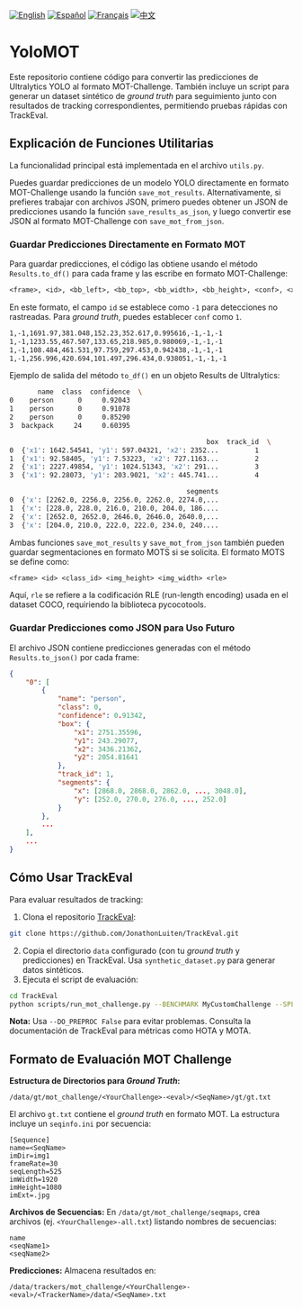 [![English](https://img.shields.io/badge/lang-English-blue)](README.md)
[![Español](https://img.shields.io/badge/lang-Español-green)](README.es.md)
[![Français](https://img.shields.io/badge/lang-Français-yellow)](README.fr.md)
[![中文](https://img.shields.io/badge/lang-中文-red)](README.zh.md)

# YoloMOT

Este repositorio contiene código para convertir las predicciones de Ultralytics YOLO al formato MOT-Challenge. También incluye un script para generar un dataset sintético de *ground truth* para seguimiento junto con resultados de tracking correspondientes, permitiendo pruebas rápidas con TrackEval.

## Explicación de Funciones Utilitarias

La funcionalidad principal está implementada en el archivo `utils.py`.

Puedes guardar predicciones de un modelo YOLO directamente en formato MOT-Challenge usando la función `save_mot_results`. Alternativamente, si prefieres trabajar con archivos JSON, primero puedes obtener un JSON de predicciones usando la función `save_results_as_json`, y luego convertir ese JSON al formato MOT-Challenge con `save_mot_from_json`.

### Guardar Predicciones Directamente en Formato MOT

Para guardar predicciones, el código las obtiene usando el método `Results.to_df()` para cada frame y las escribe en formato MOT-Challenge:
```txt
<frame>, <id>, <bb_left>, <bb_top>, <bb_width>, <bb_height>, <conf>, <x>, <y>, <z>
```
En este formato, el campo `id` se establece como `-1` para detecciones no rastreadas. Para *ground truth*, puedes establecer `conf` como `1`.

```txt
1,-1,1691.97,381.048,152.23,352.617,0.995616,-1,-1,-1
1,-1,1233.55,467.507,133.65,218.985,0.980069,-1,-1,-1
1,-1,108.484,461.531,97.759,297.453,0.942438,-1,-1,-1
1,-1,256.996,420.694,101.497,296.434,0.938051,-1,-1,-1
```

Ejemplo de salida del método `to_df()` en un objeto Results de Ultralytics:

```bash
       name  class  confidence  \
0    person      0     0.92043   
1    person      0     0.91078   
2    person      0     0.85290   
3  backpack     24     0.60395   

                                                 box  track_id  \
0  {'x1': 1642.54541, 'y1': 597.04321, 'x2': 2352...         1   
1  {'x1': 92.58405, 'y1': 7.53223, 'x2': 727.1163...         2   
2  {'x1': 2227.49854, 'y1': 1024.51343, 'x2': 291...         3   
3  {'x1': 92.28073, 'y1': 203.9021, 'x2': 445.741...         4   

                                            segments  
0  {'x': [2262.0, 2256.0, 2256.0, 2262.0, 2274.0,...  
1  {'x': [228.0, 228.0, 216.0, 210.0, 204.0, 186....  
2  {'x': [2652.0, 2652.0, 2646.0, 2646.0, 2640.0,...  
3  {'x': [204.0, 210.0, 222.0, 222.0, 234.0, 240....  
```

Ambas funciones `save_mot_results` y `save_mot_from_json` también pueden guardar segmentaciones en formato MOTS si se solicita. El formato MOTS se define como:

```txt
<frame> <id> <class_id> <img_height> <img_width> <rle>
```
Aquí, `rle` se refiere a la codificación RLE (run-length encoding) usada en el dataset COCO, requiriendo la biblioteca pycocotools.

### Guardar Predicciones como JSON para Uso Futuro

El archivo JSON contiene predicciones generadas con el método `Results.to_json()` por cada frame:

```json
{
    "0": [
        {
            "name": "person",
            "class": 0,
            "confidence": 0.91342,
            "box": {
                "x1": 2751.35596,
                "y1": 243.29077,
                "x2": 3436.21362,
                "y2": 2054.81641
            },
            "track_id": 1,
            "segments": {
                "x": [2868.0, 2868.0, 2862.0, ..., 3048.0],
                "y": [252.0, 270.0, 276.0, ..., 252.0]
            }
        },
        ...
    ],
    ...
}
```

## Cómo Usar TrackEval

Para evaluar resultados de tracking:
1. Clona el repositorio [TrackEval](https://github.com/JonathonLuiten/TrackEval/):
```bash
git clone https://github.com/JonathonLuiten/TrackEval.git
```
2. Copia el directorio `data` configurado (con tu *ground truth* y predicciones) en TrackEval. Usa `synthetic_dataset.py` para generar datos sintéticos.
3. Ejecuta el script de evaluación:
```bash
cd TrackEval
python scripts/run_mot_challenge.py --BENCHMARK MyCustomChallenge --SPLIT_TO_EVAL test --DO_PREPROC False
```

**Nota:** Usa `--DO_PREPROC False` para evitar problemas. Consulta la documentación de TrackEval para métricas como HOTA y MOTA.

## Formato de Evaluación MOT Challenge

**Estructura de Directorios para *Ground Truth*:**
```
/data/gt/mot_challenge/<YourChallenge>-<eval>/<SeqName>/gt/gt.txt
```
El archivo `gt.txt` contiene el *ground truth* en formato MOT. La estructura incluye un `seqinfo.ini` por secuencia:
```
[Sequence]
name=<SeqName>
imDir=img1
frameRate=30
seqLength=525
imWidth=1920
imHeight=1080
imExt=.jpg
```

**Archivos de Secuencias:**
En `/data/gt/mot_challenge/seqmaps`, crea archivos (ej. `<YourChallenge>-all.txt`) listando nombres de secuencias:
```
name
<seqName1> 
<seqName2>
```

**Predicciones:**
Almacena resultados en:
```
/data/trackers/mot_challenge/<YourChallenge>-<eval>/<TrackerName>/data/<SeqName>.txt
```